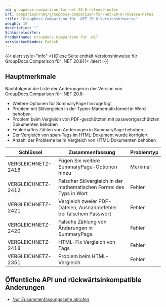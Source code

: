 ```yaml
---
id: groupdocs-comparison-for-net-20-8-release-notes
url: comparison/net/groupdocs-comparison-for-net-20-8-release-notes
title: "GroupDocs.Comparison für .NET 20.8 Versionshinweise"
weight: 10
description: ""
Schlüsselwörter:
Produktname: GroupDocs.Comparison für .NET
versteckenKinder: Falsch
---
```

{{< alert style="info" >}}Diese Seite enthält Versionshinweise für GroupDocs.Comparison für .NET 20.8{{< /alert >}}

## Hauptmerkmale

Nachfolgend die Liste der Änderungen in der Version von GroupDocs.Comparison für .NET 20.8:
* Weitere Optionen für SummaryPage hinzugefügt
* Problem mit Stilvergleich in der Typen-Mathematikformel in Word behoben
* Problem beim Vergleich von PDF-geschützten mit passwortgeschützten Dokumenten behoben
* Fehlerhaftes Zählen von Änderungen in SummaryPage behoben
* Der Vergleich von span-Tags im HTML-Dokument wurde korrigiert
* Anzahl der Probleme beim Vergleich von HTML-Dokumenten behoben


| Schlüssel | Zusammenfassung | Problemtyp |
| --- | --- | --- |
| VERGLEICHNETZ-2416 | Fügen Sie weitere SummaryPage-Optionen hinzu | Merkmal |
| VERGLEICHNETZ-2412 | Falscher Stilvergleich in der mathematischen Formel des Typs in Wort | Fehler |
| VERGLEICHNETZ-2421 | Vergleich zweier PDF-Dateien, Ausnahmefehler bei falschem Passwort | Fehler |
| VERGLEICHNETZ-2420 | Falsche Zählung von Änderungen in SummaryPage | Fehler |
| VERGLEICHNETZ-2418 | HTML-Fix Vergleich von <span>Tags | Fehler |</span>
| VERGLEICHNETZ-2351 | Problem beim HTML-Vergleich | Fehler |


## Öffentliche API und rückwärtsinkompatible Änderungen

* [Nur Zusammenfassungsseite abrufen](https://docs.groupdocs.com/comparison/net/get-only-summary-page/)


